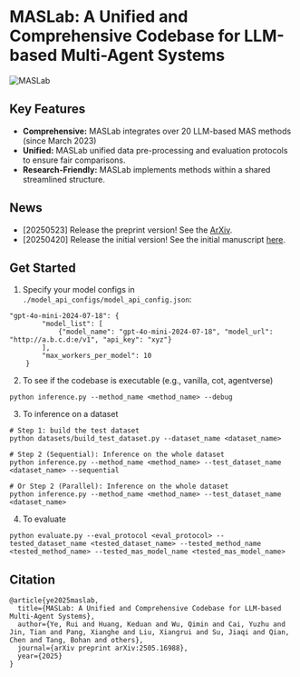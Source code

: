 # MASLab: A Unified and Comprehensive Codebase for LLM-based Multi-Agent Systems

![MASLab](./assets/maslab_figure.png)

## Key Features
- **Comprehensive:** MASLab integrates over 20 LLM-based MAS methods (since March 2023)
- **Unified:** MASLab unified data pre-processing and evaluation protocols to ensure fair comparisons.
- **Research-Friendly:** MASLab implements methods within a shared streamlined structure.

## News
- [20250523] Release the preprint version! See the [ArXiv](https://arxiv.org/pdf/2505.16988).
- [20250420] Release the initial version! See the initial manuscript [here](./assets/MASLab_github.pdf).

## Get Started

1. Specify your model configs in `./model_api_configs/model_api_config.json`:
```
"gpt-4o-mini-2024-07-18": {
        "model_list": [
            {"model_name": "gpt-4o-mini-2024-07-18", "model_url": "http://a.b.c.d:e/v1", "api_key": "xyz"}
        ],
        "max_workers_per_model": 10
    }
```

2. To see if the codebase is executable (e.g., vanilla, cot, agentverse)
```
python inference.py --method_name <method_name> --debug
```

3. To inference on a dataset
```
# Step 1: build the test dataset
python datasets/build_test_dataset.py --dataset_name <dataset_name>

# Step 2 (Sequential): Inference on the whole dataset
python inference.py --method_name <method_name> --test_dataset_name <dataset_name> --sequential

# Or Step 2 (Parallel): Inference on the whole dataset
python inference.py --method_name <method_name> --test_dataset_name <dataset_name>
```

4. To evaluate
```
python evaluate.py --eval_protocol <eval_protocol> --tested_dataset_name <tested_dataset_name> --tested_method_name <tested_method_name> --tested_mas_model_name <tested_mas_model_name>
```

## Citation
```
@article{ye2025maslab,
  title={MASLab: A Unified and Comprehensive Codebase for LLM-based Multi-Agent Systems},
  author={Ye, Rui and Huang, Keduan and Wu, Qimin and Cai, Yuzhu and Jin, Tian and Pang, Xianghe and Liu, Xiangrui and Su, Jiaqi and Qian, Chen and Tang, Bohan and others},
  journal={arXiv preprint arXiv:2505.16988},
  year={2025}
}
```
